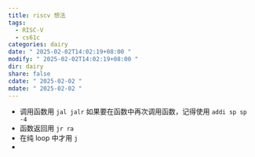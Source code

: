 ```yaml
---
title: riscv 想法
tags:
  - RISC-V
  - cs61c
categories: dairy
date: " 2025-02-02T14:02:19+08:00 "
modify: " 2025-02-02T14:02:19+08:00 "
dir: dairy
share: false
cdate: " 2025-02-02 "
mdate: " 2025-02-02 "
---
```

- 调用函数用 `jal jalr` 如果要在函数中再次调用函数，记得使用 `addi sp sp -4`
- 函数返回用 `jr ra`
- 在纯 loop 中才用 `j`
- 